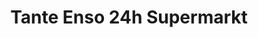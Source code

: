 ---
title: "Tante Enso 24h Supermarkt"
url: /sandersdorf-brehna/tante-enso-24h-supermarkt/
shop: Lebensmittel
---